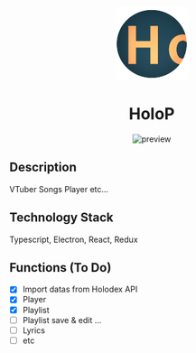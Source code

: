 <p align="center">
<img src="https://github.com/moka-ayumu/HoloP/blob/a008432aa848dffcf20bed8d2391a6b2c689fe36/static/holoP.png" width="130"/>
</p>
<h1 align="center">
  HoloP
</h1>
<p align="center">
  <img src="https://github.com/moka-ayumu/HoloP/blob/a008432aa848dffcf20bed8d2391a6b2c689fe36/readme_files/preview.gif" alt="preview" />
</p>

## Description
VTuber Songs Player etc...

## Technology Stack
Typescript, Electron, React, Redux

## Functions (To Do)
- [x] Import datas from Holodex API
- [x] Player
- [x] Playlist
- [ ] Playlist save & edit ...
- [ ] Lyrics
- [ ] etc
